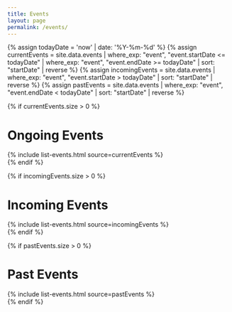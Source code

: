 ```yaml
---
title: Events
layout: page
permalink: /events/
---
```


{% assign todayDate = 'now' | date: '%Y-%m-%d' %}
{% assign currentEvents = site.data.events | where_exp: "event", "event.startDate <= todayDate" | where_exp: "event", "event.endDate >= todayDate" | sort: "startDate" | reverse %}
{% assign incomingEvents = site.data.events | where_exp: "event", "event.startDate > todayDate" | sort: "startDate" | reverse %}
{% assign pastEvents = site.data.events | where_exp: "event", "event.endDate < todayDate" | sort: "startDate" | reverse %}

{% if currentEvents.size > 0 %}
  <h1>Ongoing Events</h1>
  <div>
    {% include list-events.html source=currentEvents %}
  </div>
{% endif %}

{% if incomingEvents.size > 0 %}
  <h1>Incoming Events</h1>
  <div>
    {% include list-events.html source=incomingEvents %}
  </div>
{% endif %}

{% if pastEvents.size > 0 %}
  <h1>Past Events</h1>
  <div>
    {% include list-events.html source=pastEvents %}
  </div>
{% endif %}